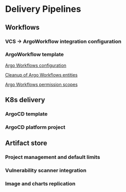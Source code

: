 # Delivery Pipelines

## Workflows
	
### VCS -> ArgoWorkflow integration configuration

### ArgoWorkflow template

[Argo Workflows configuration](argo_config.md)

[Cleanup of Argo Workflows entities](argo_cleanup.md)

[Argo Workflows permission scopes](argo_permissions.md)
## K8s delivery	

### ArgoCD template

### ArgoCD platform project

## Artifact store

### Project management and default limits

### Vulnerability scanner integration

### Image and charts replication

